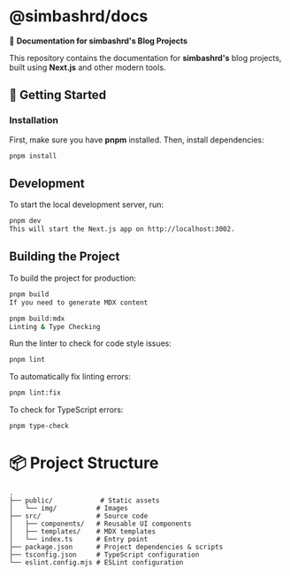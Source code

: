 # @simbashrd/docs

📖 **Documentation for simbashrd's Blog Projects**

This repository contains the documentation for **simbashrd's** blog projects, built using **Next.js** and other modern tools.

## 🚀 Getting Started

### **Installation**

First, make sure you have **pnpm** installed. Then, install dependencies:

```sh
pnpm install
```

## Development

To start the local development server, run:

```sh
pnpm dev
This will start the Next.js app on http://localhost:3002.
```

## Building the Project

To build the project for production:

```sh
pnpm build
If you need to generate MDX content
```

```sh
pnpm build:mdx
Linting & Type Checking
```

Run the linter to check for code style issues:

```sh
pnpm lint
```

To automatically fix linting errors:

```sh
pnpm lint:fix
```

To check for TypeScript errors:

```sh
pnpm type-check
```

# 📦 Project Structure

```
.
├── public/            # Static assets
│   └── img/          # Images
├── src/              # Source code
│   ├── components/   # Reusable UI components
│   ├── templates/    # MDX templates
│   └── index.ts      # Entry point
├── package.json      # Project dependencies & scripts
├── tsconfig.json     # TypeScript configuration
└── eslint.config.mjs # ESLint configuration
```
